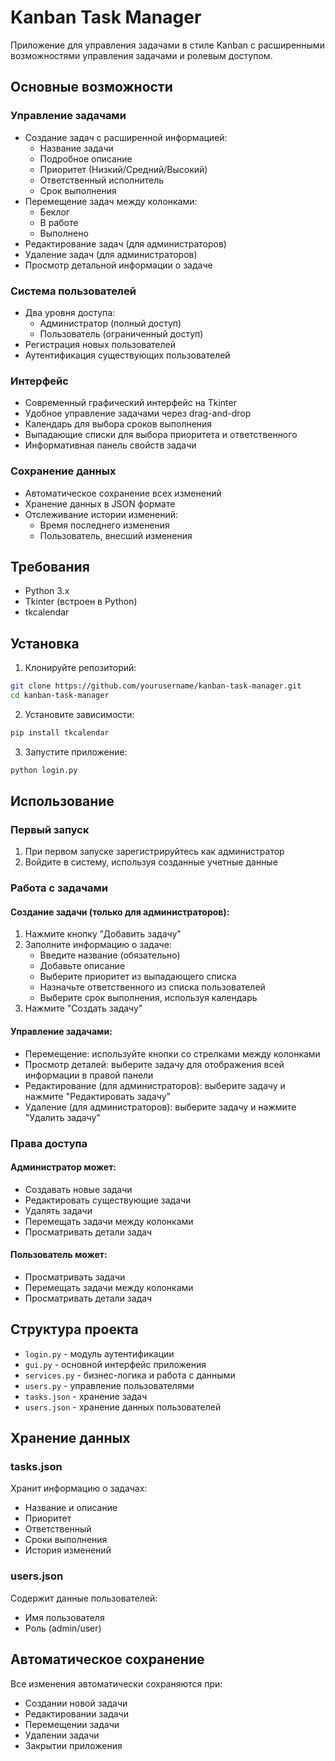 # Kanban Task Manager

Приложение для управления задачами в стиле Kanban с расширенными возможностями управления задачами и ролевым доступом.

## Основные возможности

### Управление задачами
- Создание задач с расширенной информацией:
  - Название задачи
  - Подробное описание
  - Приоритет (Низкий/Средний/Высокий)
  - Ответственный исполнитель
  - Срок выполнения
- Перемещение задач между колонками:
  - Беклог
  - В работе
  - Выполнено
- Редактирование задач (для администраторов)
- Удаление задач (для администраторов)
- Просмотр детальной информации о задаче

### Система пользователей
- Два уровня доступа:
  - Администратор (полный доступ)
  - Пользователь (ограниченный доступ)
- Регистрация новых пользователей
- Аутентификация существующих пользователей

### Интерфейс
- Современный графический интерфейс на Tkinter
- Удобное управление задачами через drag-and-drop
- Календарь для выбора сроков выполнения
- Выпадающие списки для выбора приоритета и ответственного
- Информативная панель свойств задачи

### Сохранение данных
- Автоматическое сохранение всех изменений
- Хранение данных в JSON формате
- Отслеживание истории изменений:
  - Время последнего изменения
  - Пользователь, внесший изменения

## Требования

- Python 3.x
- Tkinter (встроен в Python)
- tkcalendar

## Установка

1. Клонируйте репозиторий:
```bash
git clone https://github.com/yourusername/kanban-task-manager.git
cd kanban-task-manager
```

2. Установите зависимости:
```bash
pip install tkcalendar
```

3. Запустите приложение:
```bash
python login.py
```

## Использование

### Первый запуск
1. При первом запуске зарегистрируйтесь как администратор
2. Войдите в систему, используя созданные учетные данные

### Работа с задачами

#### Создание задачи (только для администраторов):
1. Нажмите кнопку "Добавить задачу"
2. Заполните информацию о задаче:
   - Введите название (обязательно)
   - Добавьте описание
   - Выберите приоритет из выпадающего списка
   - Назначьте ответственного из списка пользователей
   - Выберите срок выполнения, используя календарь
3. Нажмите "Создать задачу"

#### Управление задачами:
- Перемещение: используйте кнопки со стрелками между колонками
- Просмотр деталей: выберите задачу для отображения всей информации в правой панели
- Редактирование (для администраторов): выберите задачу и нажмите "Редактировать задачу"
- Удаление (для администраторов): выберите задачу и нажмите "Удалить задачу"

### Права доступа

#### Администратор может:
- Создавать новые задачи
- Редактировать существующие задачи
- Удалять задачи
- Перемещать задачи между колонками
- Просматривать детали задач

#### Пользователь может:
- Просматривать задачи
- Перемещать задачи между колонками
- Просматривать детали задач

## Структура проекта

- `login.py` - модуль аутентификации
- `gui.py` - основной интерфейс приложения
- `services.py` - бизнес-логика и работа с данными
- `users.py` - управление пользователями
- `tasks.json` - хранение задач
- `users.json` - хранение данных пользователей

## Хранение данных

### tasks.json
Хранит информацию о задачах:
- Название и описание
- Приоритет
- Ответственный
- Сроки выполнения
- История изменений

### users.json
Содержит данные пользователей:
- Имя пользователя
- Роль (admin/user)

## Автоматическое сохранение

Все изменения автоматически сохраняются при:
- Создании новой задачи
- Редактировании задачи
- Перемещении задачи
- Удалении задачи
- Закрытии приложения